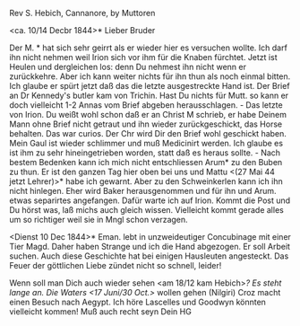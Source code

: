 Rev S. Hebich, Cannanore, by Muttoren

 <ca. 10/14 Decbr 1844>*
Lieber Bruder

Der M. <Muttoren>* hat sich sehr geirrt als er wieder hier es versuchen wollte. Ich darf ihn nicht nehmen weil Irion sich vor ihm für die Knaben fürchtet. Jetzt ist Heulen und dergleichen los: denn Du nehmest ihn nicht wenn er zurückkehre. Aber ich kann weiter nichts für ihn thun als noch einmal bitten. Ich glaube er spürt jetzt daß das die letzte ausgestreckte Hand ist. Der Brief an Dr Kennedy's butler kam von Trichin. Hast Du nichts für Mutt. so kann er doch vielleicht 1-2 Annas vom Brief abgeben herausschlagen. - Das letzte von Irion. Du weißt wohl schon daß er an Christ M schrieb, er habe Deinem Mann ohne Brief nicht getraut und ihn wieder zurückgeschickt, das Horse behalten. Das war curios. Der Chr wird Dir den Brief wohl geschickt haben. Mein Gaul ist wieder schlimmer und muß Medicinirt werden. Ich glaube es ist ihm zu sehr hineingetrieben worden, statt daß es heraus sollte. - Nach bestem Bedenken kann ich mich nicht entschliessen Arum<ugen>* zu den Buben zu thun. Er ist den ganzen Tag hier oben bei uns und Mattu <(27 Mai 44 jetzt Lehrer)>* habe ich gewarnt. Aber zu den Schweinkerlen kann ich ihn nicht hinlegen. Eher wird Baker herausgenommen und für ihn und Arum. etwas separirtes angefangen. Dafür warte ich auf Irion. Kommt die Post und Du hörst was, laß michs auch gleich wissen. Vielleicht kommt gerade alles um so richtiger weil sie in Mngl schon verzagen.

<Dienst 10 Dec 1844>* Eman. lebt in unzweideutiger Concubinage mit einer Tier Magd. Daher haben Strange und ich die Hand abgezogen. Er soll Arbeit suchen. Auch diese Geschichte hat bei einigen Hausleuten angesteckt. Das Feuer der göttlichen Liebe zündet nicht so schnell, leider!

Wenn soll man Dich auch wieder sehen <am 18/12 kam Hebich>*? Es steht lange an. Die Waters <17 Juni/30 Oct.>* wollen gehen (Nilgiri) Croz macht einen Besuch nach Aegypt. Ich höre Lascelles und Goodwyn könnten vielleicht kommen! Muß auch recht seyn
 Dein HG

